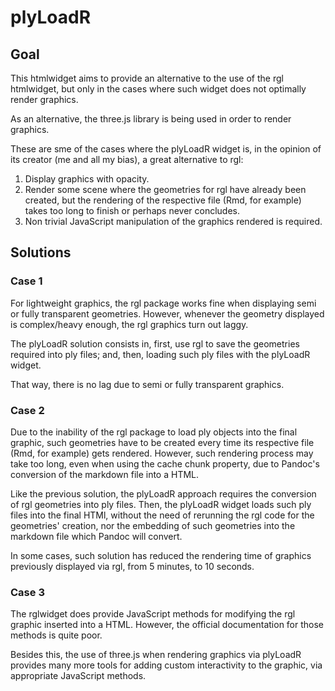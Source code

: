 # plyLoadR

## Goal

This htmlwidget aims to provide an alternative
to the use of the rgl htmlwidget, but only
in the cases where such widget does not
optimally render graphics. 

As an alternative, the three.js library is
being used in order to render graphics.

These are sme of the cases where the 
plyLoadR widget is, in the opinion of its
creator (me and all my bias), a great
alternative to rgl:

1. Display graphics with opacity.
2. Render some scene where the geometries 
for rgl have already been created, but the
rendering of the respective file (Rmd, 
for example) takes too long to finish
or perhaps never concludes.
3. Non trivial JavaScript manipulation 
of the graphics rendered is required. 

## Solutions

### Case 1

For lightweight graphics, the rgl package
works fine when displaying semi or fully
transparent geometries. However, whenever
the geometry displayed is complex/heavy
enough, the rgl graphics turn out laggy.

The plyLoadR solution consists in, first,
use rgl to save the geometries required
into ply files; and, then, loading such
ply files with the plyLoadR widget. 

That way, there is no lag due to 
semi or fully transparent graphics.

### Case 2

Due to the inability of the rgl package
to load ply objects into the final graphic,
such geometries have to be created every
time its respective file (Rmd, for example)
gets rendered. However, such rendering
process may take too long, even when using
the cache chunk property, due to Pandoc's
conversion of the markdown file into a 
HTML.

Like the previous solution, the plyLoadR
approach requires the conversion of rgl
geometries into ply files. Then, the plyLoadR
widget loads such ply files into the final
HTMl, without the need of rerunning the
rgl code for the geometries' creation, nor
the embedding of such geometries into the
markdown file which Pandoc will convert.

In some cases, such solution has reduced
the rendering time of graphics previously
displayed via rgl, from 5 minutes, to
10 seconds.

### Case 3

The rglwidget does provide JavaScript
methods for modifying the rgl graphic 
inserted into a HTML. However, the 
official documentation for those methods
is quite poor.

Besides this, the use of three.js when
rendering graphics via plyLoadR provides 
many more tools for adding custom 
interactivity to the graphic, via
appropriate JavaScript methods.
